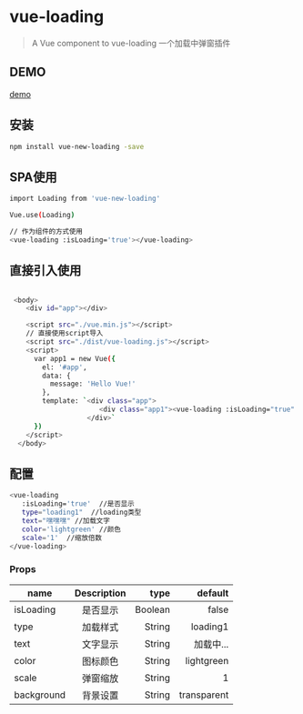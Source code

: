 # vue-loading

> A Vue component to vue-loading 一个加载中弹窗插件

## DEMO

[demo](https://linguokang.github.io/vue-loading/)

## 安装

``` bash
npm install vue-new-loading -save
```

## SPA使用

```bash
import Loading from 'vue-new-loading'

Vue.use(Loading)

// 作为组件的方式使用
<vue-loading :isLoading='true'></vue-loading>
```

## 直接引入使用

```bash

 <body>
    <div id="app"></div>

    <script src="./vue.min.js"></script>
    // 直接使用script导入
    <script src="./dist/vue-loading.js"></script>
    <script>
      var app1 = new Vue({
        el: '#app',
        data: {
          message: 'Hello Vue!'
        },
        template: `<div class="app">
                      <div class="app1"><vue-loading :isLoading="true" type="loading1" text="嘿嘿嘿" color="lightgreen" scale="1"></vue-loading></div>
                   </div>`
      })
    </script>
  </body>
```

## 配置

```bash
<vue-loading
   :isLoading='true'  //是否显示
   type="loading1"  //loading类型
   text="嘿嘿嘿" //加载文字
   color='lightgreen' //颜色
   scale='1'  //缩放倍数
</vue-loading>
```

### Props

| name          | Description  | type     | default  |
| ------------- |:------------:| -----:   |-----:|
| isLoading     | 是否显示      | Boolean  |false
| type          | 加载样式      | String   |loading1
| text          | 文字显示      | String   |加载中...
| color         | 图标颜色      | String   |lightgreen
| scale         | 弹窗缩放      | String   |1
| background    | 背景设置      | String   |transparent

